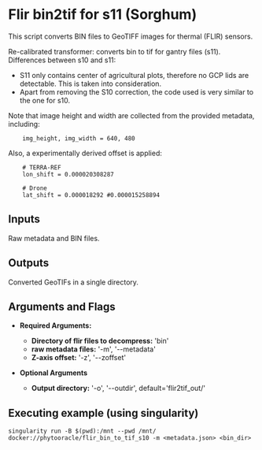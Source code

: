 # Flir bin2tif for s11 (Sorghum)

This script converts BIN files to GeoTIFF images for thermal (FLIR) sensors.

Re-calibrated transformer: converts bin to tif for gantry files (s11).
Differences between s10 and s11:
- S11 only contains center of agricultural plots, therefore no GCP lids are detectable. This is taken into consideration.
- Apart from removing the S10 correction, the code used is very similar to the one for s10.

Note that image height and width are collected from the provided metadata, including:

```
    img_height, img_width = 640, 480
```

Also, a experimentally derived offset is applied:

```
    # TERRA-REF
    lon_shift = 0.000020308287

    # Drone
    lat_shift = 0.000018292 #0.000015258894
```

## Inputs

Raw metadata and BIN files.

## Outputs

Converted GeoTIFs in a single directory.

## Arguments and Flags
- **Required Arguments:** 
    - **Directory of flir files to decompress:** 'bin'
    - **raw metadata files:** '-m', '--metadata'
    - **Z-axis offset:** '-z', '--zoffset'

- **Optional Arguments**
    - **Output directory:** '-o', '--outdir', default='flir2tif_out/'
                                        
## Executing example (using singularity)
`singularity run -B $(pwd):/mnt --pwd /mnt/ docker://phytooracle/flir_bin_to_tif_s10 -m <metadata.json> <bin_dir>`

